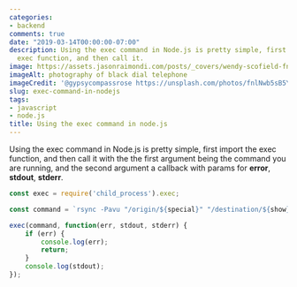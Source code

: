 ```yaml
---
categories:
- backend
comments: true
date: "2019-03-14T00:00:00-07:00"
description: Using the exec command in Node.js is pretty simple, first import the
  exec function, and then call it.
image: https://assets.jasonraimondi.com/posts/_covers/wendy-scofield-fnlNwb5sB5Y-unsplash.jpg
imageAlt: photography of black dial telephone
imageCredit: '@gypsycompassrose https://unsplash.com/photos/fnlNwb5sB5Y'
slug: exec-command-in-nodejs
tags:
- javascript
- node.js
title: Using the exec command in node.js
---
```


Using the exec command in Node.js is pretty simple, first import the exec function, and then call it with the the first argument being the command you are running, and the second argument a callback with params for **error**, **stdout**, **stderr**.

```javascript
const exec = require('child_process').exec;

const command = `rsync -Pavu "/origin/${special}" "/destination/${show}/"`;

exec(command, function(err, stdout, stderr) {
    if (err) {
        console.log(err);
        return;
    }
    console.log(stdout);
});
```
